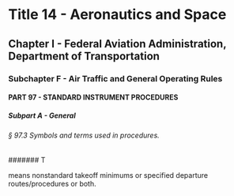 
# Title 14 - Aeronautics and Space
## Chapter I - Federal Aviation Administration, Department of Transportation
### Subchapter F - Air Traffic and General Operating Rules
#### PART 97 - STANDARD INSTRUMENT PROCEDURES
##### Subpart A - General
###### § 97.3 Symbols and terms used in procedures.
####### T

means nonstandard takeoff minimums or specified departure routes/procedures or both.
